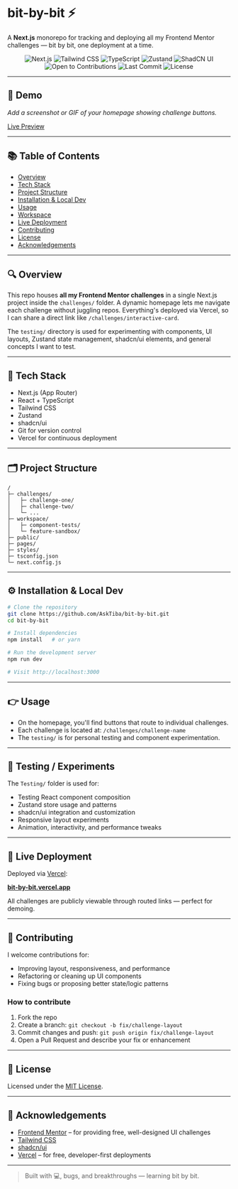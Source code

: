 # bit-by-bit ⚡

A **Next.js** monorepo for tracking and deploying all my Frontend Mentor challenges — bit by bit, one deployment at a time.

<p align="center">
  
  <img src="https://img.shields.io/badge/next.js-000?style=flat&logo=next.js" alt="Next.js" />
  <img src="https://img.shields.io/badge/tailwindCSS-06B6D4?style=flat&logo=tailwindcss&logoColor=white" alt="Tailwind CSS" />
  <img src="https://img.shields.io/badge/typescript-3178C6?style=flat&logo=typescript&logoColor=white" alt="TypeScript" />
  <img src="https://img.shields.io/badge/zustand-000?style=flat&logo=zotero&logoColor=white" alt="Zustand" />
  <img src="https://img.shields.io/badge/shadcn--ui-000?style=flat&logo=react&logoColor=white" alt="ShadCN UI" />
  <img src="https://img.shields.io/badge/open%20to-contributions-brightgreen?style=flat&logo=github" alt="Open to Contributions" />
  <img src="https://img.shields.io/github/last-commit/AskTiba/bit-by-bit" alt="Last Commit" />
  <img src="https://img.shields.io/github/license/AskTiba/bit-by-bit" alt="License" />
</p>

---

## 📸 Demo

_Add a screenshot or GIF of your homepage showing challenge buttons._

[Live Preview](https://bit-by-bit-sigma.vercel.app/)

---

## 📚 Table of Contents

- [Overview](#overview)
- [Tech Stack](#tech-stack)
- [Project Structure](#project-structure)
- [Installation & Local Dev](#installation--local-dev)
- [Usage](#usage)
- [Workspace](#workspace)
- [Live Deployment](#live-deployment)
- [Contributing](#contributing)
- [License](#license)
- [Acknowledgements](#acknowledgements)

---

## 🔍 Overview

This repo houses **all my Frontend Mentor challenges** in a single Next.js project inside the `challenges/` folder. A dynamic homepage lets me navigate each challenge without juggling repos. Everything's deployed via Vercel, so I can share a direct link like `/challenges/interactive-card`.

The `testing/` directory is used for experimenting with components, UI layouts, Zustand state management, shadcn/ui elements, and general concepts I want to test.

---

## 🧰 Tech Stack

- Next.js (App Router)
- React + TypeScript
- Tailwind CSS
- Zustand
- shadcn/ui
- Git for version control
- Vercel for continuous deployment

---

## 🗂️ Project Structure

```
/
├─ challenges/
│   ├─ challenge-one/
│   ├─ challenge-two/
│   └─ ...
├─ workspace/
│   ├─ component-tests/
│   └─ feature-sandbox/
├─ public/
├─ pages/
├─ styles/
├─ tsconfig.json
└─ next.config.js
```

---

## ⚙️ Installation & Local Dev

```bash
# Clone the repository
git clone https://github.com/AskTiba/bit-by-bit.git
cd bit-by-bit

# Install dependencies
npm install   # or yarn

# Run the development server
npm run dev

# Visit http://localhost:3000
```

---

## 👉 Usage

- On the homepage, you'll find buttons that route to individual challenges.
- Each challenge is located at: `/challenges/challenge-name`
- The `testing/` is for personal testing and component experimentation.

---

## 🧪 Testing / Experiments

The `Testing/` folder is used for:

- Testing React component composition
- Zustand store usage and patterns
- shadcn/ui integration and customization
- Responsive layout experiments
- Animation, interactivity, and performance tweaks

---

## 🚀 Live Deployment

Deployed via [Vercel](https://vercel.com):

**[bit-by-bit.vercel.app](https://bit-by-bit-sigma.vercel.app/)**

All challenges are publicly viewable through routed links — perfect for demoing.

---

## 🤝 Contributing

I welcome contributions for:

- Improving layout, responsiveness, and performance
- Refactoring or cleaning up UI components
- Fixing bugs or proposing better state/logic patterns

### How to contribute

1. Fork the repo
2. Create a branch: `git checkout -b fix/challenge-layout`
3. Commit changes and push: `git push origin fix/challenge-layout`
4. Open a Pull Request and describe your fix or enhancement

---

## 📝 License

Licensed under the [MIT License](./LICENSE).

---

## 🙏 Acknowledgements

- [Frontend Mentor](https://frontendmentor.io) – for providing free, well-designed UI challenges
- [Tailwind CSS](https://tailwindcss.com)
- [shadcn/ui](https://ui.shadcn.com)
- [Vercel](https://vercel.com) – for free, developer-first deployments

---

> Built with 💻, bugs, and breakthroughs — learning bit by bit.
